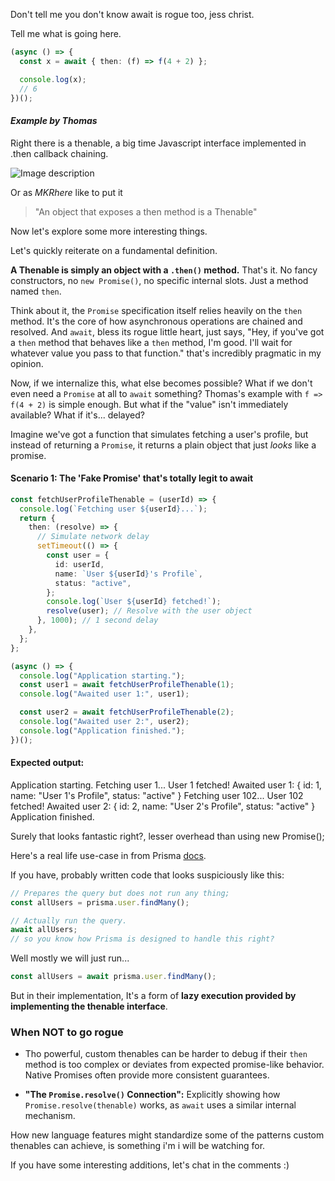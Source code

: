 <docmach type="wrapper" file="fragments/post-structure.html" replacement="content" params="
author:Friday Candour;
author_title: Software Developer;
time_created: Apr 1 2025;
time_to_read: 8 min;
title: Javascript await was rogue all along;
topic: Development;
author_img: https://avatars.githubusercontent.com/u/75016347;
image: /post-images/then.png;
description: Don’t tell me you don’t know await is rogue too, Tell me what is going here..;
" >

<docmach type="function" params="tags:Js,await,thenable,then,Promise" file="fragments/tags.js" />

Don't tell me you don't know await is rogue too, jess christ.

Tell me what is going here.

```ts
(async () => {
  const x = await { then: (f) => f(4 + 2) };

  console.log(x);
  // 6
})();
```

#### _Example by Thomas_

Right there is a thenable, a big time Javascript interface implemented in .then callback chaining.

![Image description](/post-images/thenable-meaning.jpg)

Or as _MKRhere_ like to put it

> "An object that exposes a then method is a Thenable"

Now let's explore some more interesting things.

Let's quickly reiterate on a fundamental definition.

**A Thenable is simply an object with a `.then()` method.** That's it. No fancy constructors, no `new Promise()`, no specific internal slots. Just a method named `then`.

Think about it, the `Promise` specification itself relies heavily on the `then` method. It's the core of how asynchronous operations are chained and resolved. And `await`, bless its rogue little heart, just says, "Hey, if you've got a `then` method that behaves like a `then` method, I'm good. I'll wait for whatever value you pass to that function." that's incredibly pragmatic in my opinion.

Now, if we internalize this, what else becomes possible? What if we don't even need a `Promise` at all to `await` something? Thomas's example with `f => f(4 + 2)` is simple enough. But what if the "value" isn't immediately available? What if it's... delayed?

Imagine we've got a function that simulates fetching a user's profile, but instead of returning a `Promise`, it returns a plain object that just _looks_ like a promise.

#### Scenario 1: The 'Fake Promise' that's totally legit to await

```ts
const fetchUserProfileThenable = (userId) => {
  console.log(`Fetching user ${userId}...`);
  return {
    then: (resolve) => {
      // Simulate network delay
      setTimeout(() => {
        const user = {
          id: userId,
          name: `User ${userId}'s Profile`,
          status: "active",
        };
        console.log(`User ${userId} fetched!`);
        resolve(user); // Resolve with the user object
      }, 1000); // 1 second delay
    },
  };
};

(async () => {
  console.log("Application starting.");
  const user1 = await fetchUserProfileThenable(1);
  console.log("Awaited user 1:", user1);

  const user2 = await fetchUserProfileThenable(2);
  console.log("Awaited user 2:", user2);
  console.log("Application finished.");
})();
```

#### Expected output:

Application starting.
Fetching user 1...
User 1 fetched!
Awaited user 1: { id: 1, name: "User 1's Profile", status: "active" }
Fetching user 102...
User 102 fetched!
Awaited user 2: { id: 2, name: "User 2's Profile", status: "active" }
Application finished.

Surely that looks fantastic right?, lesser overhead than using new Promise();

Here's a real life use-case in from Prisma [docs](<https://www.prisma.io/docs/orm/overview/introduction/what-is-prisma#:~:text=const%20allUsers%20%3D%20await%20prisma.user.findMany()>).

If you have, probably written code that looks suspiciously like this:

```typescript
// Prepares the query but does not run any thing;
const allUsers = prisma.user.findMany();

// Actually run the query.
await allUsers;
// so you know how Prisma is designed to handle this right?
```

Well mostly we will just run...

```ts
const allUsers = await prisma.user.findMany();
```

But in their implementation, It's a form of **lazy execution provided by implementing the thenable interface**.

### When NOT to go rogue

- Tho powerful, custom thenables can be harder to debug if their `then` method is too complex or deviates from expected promise-like behavior. Native Promises often provide more consistent guarantees.

- **"The `Promise.resolve()` Connection":** Explicitly showing how `Promise.resolve(thenable)` works, as `await` uses a similar internal mechanism.

How new language features might standardize some of the patterns custom thenables can achieve, is something i'm i will be watching for.

If you have some interesting additions, let's chat in the comments :)

</docmach>
